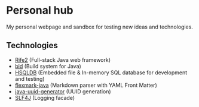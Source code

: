 # Personal hub
My personal webpage and sandbox for testing new ideas and technologies.

## Technologies
- [Rife2](https://github.com/rife2/rife2) (Full-stack Java web framework)
- [bld](https://github.com/rife2/bld) (Build system for Java)
- [HSQLDB](https://hsqldb.org/) (Embedded file & In-memory SQL database for development and testing)
- [flexmark-java](https://github.com/vsch/flexmark-java) (Markdown parser with YAML Front Matter)
- [java-uuid-generator](https://github.com/fasterxml/java-uuid-generator) (UUID generation)
- [SLF4J](https://www.slf4j.org/) (Logging facade)
